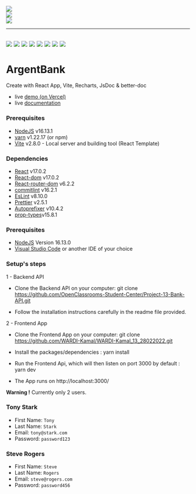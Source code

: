 ![](https://badgen.net/badge/:subject/:status/:color?icon=github)\
![](https://badgen.net/github/checks/node-formidable/node-formidable/master/windows)\
![](https://badgen.net/npm/node/next)

---
[![](https://img.shields.io/badge/React-20232A?style=for-the-badge&logo=react&logoColor=61DAFB)](https://fr.reactjs.org/)
[![](https://img.shields.io/badge/React_Router-CA4245?style=for-the-badge&logo=react-router&logoColor=white)](https://reactrouter.com/)
[![](https://img.shields.io/badge/Vite-B73BFE?style=for-the-badge&logo=vite&logoColor=FFD62E)](https://vitejs.dev/)
[![](https://img.shields.io/badge/Visual_Studio_Code-0078D4?style=for-the-badge&logo=visual%20studio%20code&logoColor=white)](https://code.visualstudio.com/)
[![](https://img.shields.io/badge/JavaScript-323330?style=for-the-badge&logo=javascript&logoColor=F7DF1E)](/)
[![](https://img.shields.io/badge/eslint-3A33D1?style=for-the-badge&logo=eslint&logoColor=white)](https://eslint.org/)
[![](https://img.shields.io/badge/prettier-1A2C34?style=for-the-badge&logo=prettier&logoColor=F7BA3E)](https://prettier.io/)
[![](https://img.shields.io/badge/GIT-E44C30?style=for-the-badge&logo=git&logoColor=white)](https://git-scm.com)
---

# ArgentBank

Create with React App, Vite, Recharts, JsDoc & better-doc

- live [demo (on Vercel)](https://wardi-kamal-12-16022022.vercel.app/) 
- live [documentation](https://wardi-kamal-12-16022022.vercel.app/)

### Prerequisites

- [NodeJS](https://nodejs.org/en/) v16.13.1
- [yarn](https://yarnpkg.com/) v1.22.17 (or npm)
- [Vite](https://vitejs.dev/) v2.8.0 - Local server and building tool (React Template)

### Dependencies

- [React](https://fr.reactjs.org/) v17.0.2
- [React-dom](https://www.npmjs.com/package/react-dom) v17.0.2
- [React-router-dom](https://v5.reactrouter.com/web/guides/quick-start) v6.2.2
- [commitlint](https://commitlint.js.org/#/guides-use-prompt) v16.2.1
- [EsLint](https://eslint.org/) v8.10.0
- [Prettier](https://prettier.io/) v2.5.1
- [Autoprefixer](https://github.com/postcss/autoprefixer#browsers) v10.4.2
- [prop-types](https://www.npmjs.com/package/prop-types)v15.8.1

### Prerequisites
- [NodeJS](https://nodejs.org/en/)  Version 16.13.0 
- [Visual Studio Code](https://code.visualstudio.com/) or another IDE of your choice

### Setup's steps

1 - Backend API
 - Clone the Backend API on your computer:
    git clone https://github.com/OpenClassrooms-Student-Center/Project-13-Bank-API.git

 - Follow the installation instructions carefully in the readme file provided.

2 - Frontend App
 - Clone the Frontend App on your computer:
    git clone https://github.com/WARDI-Kamal/WARDI-Kamal_13_28022022.git

 - Install the packages/dependencies : yarn install

 - Run the Frontend Api, which will then listen on port 3000 by default : yarn dev

 - The App runs on http://localhost:3000/

**Warning !** Currently only 2 users.

### Tony Stark
- First Name: `Tony`
- Last Name: `Stark`
- Email: `tony@stark.com`
- Password: `password123`
### Steve Rogers
- First Name: `Steve`
- Last Name: `Rogers`
- Email: `steve@rogers.com`
- Password: `password456`

